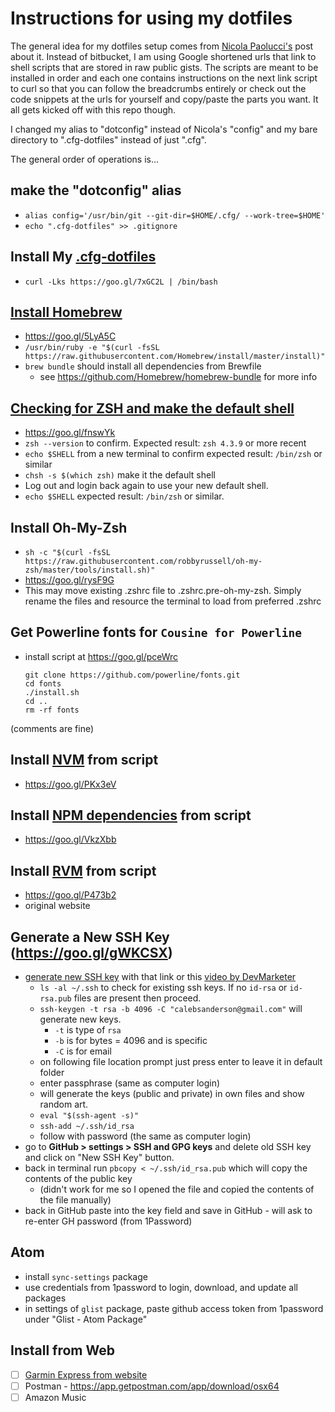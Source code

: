 # Instructions for using my dotfiles

The general idea for my dotfiles setup comes from [Nicola Paolucci's](https://developer.atlassian.com/blog/2016/02/best-way-to-store-dotfiles-git-bare-repo/) post about it. Instead of bitbucket, I am using Google shortened urls that link to shell scripts that are stored in raw public gists. The scripts are meant to be installed in order and each one contains instructions on the next link script to curl so that you can follow the breadcrumbs entirely or check out the code snippets at the urls for yourself and copy/paste the parts you want. It all gets kicked off with this repo though.  

I changed my alias to "dotconfig" instead of Nicola's "config" and my bare directory to ".cfg-dotfiles" instead of just ".cfg".

The general order of operations is...  

## make the "dotconfig" alias
- `alias config='/usr/bin/git --git-dir=$HOME/.cfg/ --work-tree=$HOME'`
- `echo ".cfg-dotfiles" >> .gitignore`  


## Install My [.cfg-dotfiles](https://github.com/cfsanderson/cfg-dotfiles)
- `curl -Lks https://goo.gl/7xGC2L | /bin/bash`  


## [Install Homebrew](https://brew.sh/)
- https://goo.gl/5LyA5C
- `/usr/bin/ruby -e "$(curl -fsSL https://raw.githubusercontent.com/Homebrew/install/master/install)"`
- `brew bundle` should install all dependencies from Brewfile
  - see https://github.com/Homebrew/homebrew-bundle for more info  


## [Checking for ZSH and make the default shell](https://github.com/robbyrussell/oh-my-zsh/wiki/Installing-ZSH)
- https://goo.gl/fnswYk
- `zsh --version` to confirm. Expected result: `zsh 4.3.9` or more recent
- `echo $SHELL` from a new terminal to confirm expected result: `/bin/zsh` or similar
- `chsh -s $(which zsh)` make it the default shell
- Log out and login back again to use your new default shell.
- `echo $SHELL` expected result: `/bin/zsh` or similar.  

## Install Oh-My-Zsh
- `sh -c "$(curl -fsSL https://raw.githubusercontent.com/robbyrussell/oh-my-zsh/master/tools/install.sh)"`
- https://goo.gl/rysF9G
- This may move existing .zshrc file to .zshrc.pre-oh-my-zsh. Simply rename the files and resource the terminal to load from preferred .zshrc  


## Get Powerline fonts for `Cousine for Powerline`

- install script at https://goo.gl/pceWrc
  ```
  git clone https://github.com/powerline/fonts.git
  cd fonts
  ./install.sh
  cd ..
  rm -rf fonts
  ```
(comments are fine)  


## Install [NVM](https://gist.github.com/cfsanderson/32bc37416c1373c5314d9ea98146fa7c) from script  
- https://goo.gl/PKx3eV

## Install [NPM dependencies](https://gist.github.com/cfsanderson/087f5fd991a7b8edff0bcc5e451e2fef) from script  
- https://goo.gl/VkzXbb


## Install [RVM](https://gist.github.com/cfsanderson/b4aad70c323058c309d2da5b0e2ffb70) from script  
- https://goo.gl/P473b2
- original website 


## Generate a New SSH Key (https://goo.gl/gWKCSX)
  - [generate new SSH key](https://help.github.com/articles/generating-a-new-ssh-key-and-adding-it-to-the-ssh-agent/) with that link or this [video by DevMarketer](https://www.youtube.com/watch?v=H5qNpRGB7Qw)
    - `ls -al ~/.ssh` to check for existing ssh keys. If no `id-rsa` or `id-rsa.pub` files are present then proceed.
    - `ssh-keygen -t rsa -b 4096 -C "calebsanderson@gmail.com"` will generate new keys.
      - `-t` is type of `rsa`
      - `-b` is for bytes = 4096 and is specific
      - `-C` is for email
    - on following file location prompt just press enter to leave it in default folder
    - enter passphrase (same as computer login)
    - will generate the keys (public and private) in own files and show random art.
    - `eval "$(ssh-agent -s)"`
    - `ssh-add ~/.ssh/id_rsa`
    - follow with password (the same as computer login)
  - go to **GitHub > settings > SSH and GPG keys** and delete old SSH key and click on "New SSH Key" button.
  - back in terminal run `pbcopy < ~/.ssh/id_rsa.pub` which will copy the contents of the public key
    - (didn't work for me so I opened the file and copied the contents of the file manually)
  - back in GitHub paste into the key field and save in GitHub - will ask to re-enter GH password (from 1Password)  


## Atom
- install `sync-settings` package
- use credentials from 1password to login, download, and update all packages
- in settings of `glist` package, paste github access token from 1password under "Glist - Atom Package"  


## Install from Web
- [ ] [Garmin Express from website](https://connect.garmin.com/en-US/start/forerunner/express)
- [ ] Postman -  https://app.getpostman.com/app/download/osx64
- [ ] Amazon Music
